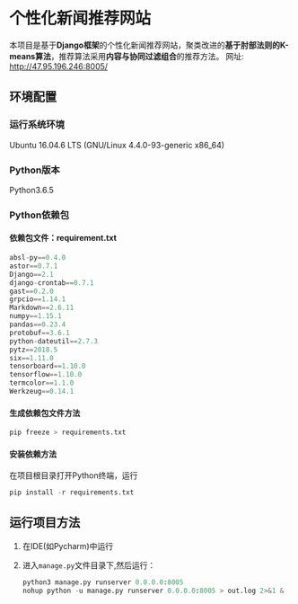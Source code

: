 # 个性化新闻推荐网站

本项目是基于**Django框架**的个性化新闻推荐网站，聚类改进的**基于肘部法则的K-means算法**，推荐算法采用**内容与协同过滤组合**的推荐方法。
网址: http://47.95.196.246:8005/

## 环境配置

### 运行系统环境

Ubuntu 16.04.6 LTS (GNU/Linux 4.4.0-93-generic x86_64)

### Python版本

Python3.6.5

### Python依赖包

#### 依赖包文件：requirement.txt

```python
absl-py==0.4.0
astor==0.7.1
Django==2.1
django-crontab==0.7.1
gast==0.2.0
grpcio==1.14.1
Markdown==2.6.11
numpy==1.15.1
pandas==0.23.4
protobuf==3.6.1
python-dateutil==2.7.3
pytz==2018.5
six==1.11.0
tensorboard==1.10.0
tensorflow==1.10.0
termcolor==1.1.0
Werkzeug==0.14.1
```

#### 生成依赖包文件方法

```python
pip freeze > requirements.txt
```

#### 安装依赖方法

在项目根目录打开Python终端，运行

```python
pip install -r requirements.txt
```

## 运行项目方法

1. 在IDE(如Pycharm)中运行

2. 进入`manage.py`文件目录下,然后运行：

   ```python
   python3 manage.py runserver 0.0.0.0:8005
   nohup python -u manage.py runserver 0.0.0.0:8005 > out.log 2>&1 &    # 后台运行
   ```